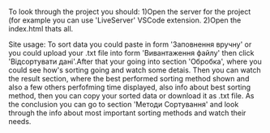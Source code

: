 To look through the project you should:
1)Open the server for the project (for example you can use 'LiveServer' VSCode extension.
2)Open the index.html
thats all.

Site usage:
To sort data you could paste in form 'Заповнення вручну' or you could upload your .txt file into form 'Вивантаження файлу' then click 'Відсортувати дані'.After that your going into section 'Обробка', where you could see how's sorting going and watch some detais. Then you can watch the result section, where the best performed sorting method shown and also a few others perfofming time displayed, also info about best sorting method, then you can copy your sorted data or download it as .txt file. As the conclusion you can go to section 'Методи Сортування' and look through the info about most important sorting methods and watch their needs.
